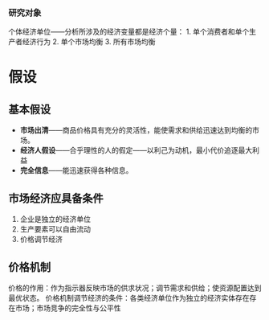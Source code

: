 ### 研究对象
个体经济单位——分析所涉及的经济变量都是经济个量：
	1. 单个消费者和单个生产者经济行为
	2. 单个市场均衡
	3. 所有市场均衡

# 假设
## 基本假设
- **市场出清**——商品价格具有充分的灵活性，能使需求和供给迅速达到均衡的市场。
- **经济人假设**——合乎理性的人的假定——以利己为动机，最小代价追逐最大利益
- **完全信息**——能迅速获得各种信息。

## 市场经济应具备条件
1. 企业是独立的经济单位
2. 生产要素可以自由流动
3. 价格调节经济

## 价格机制
价格的作用：作为指示器反映市场的供求状况；调节需求和供给；使资源配置达到最优状态。
价格机制调节经济的条件：各类经济单位作为独立的经济实体存在存在市场；市场竞争的完全性与公平性
